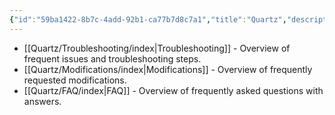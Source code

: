 ```yaml
---
{"id":"59ba1422-8b7c-4add-92b1-ca77b7d8c7a1","title":"Quartz","description":"Quartz Guides, Tricks, and Solutions.","publish":true,"date_created":"Wednesday, October 9th 2024, 10:03:56 pm","date_modified":"Wednesday, October 9th 2024, 10:15:14 pm","editing_lock":true,"live_preview":true,"cssclasses":["mado-heading"],"path":"Quartz/index.md","permalink":"/quartz/index/","PassFrontmatter":true}
---
```



- [[Quartz/Troubleshooting/index\|Troubleshooting]] - Overview of frequent issues and troubleshooting steps.
- [[Quartz/Modifications/index\|Modifications]] - Overview of frequently requested modifications.
- [[Quartz/FAQ/index\|FAQ]] - Overview of frequently asked questions with answers.

